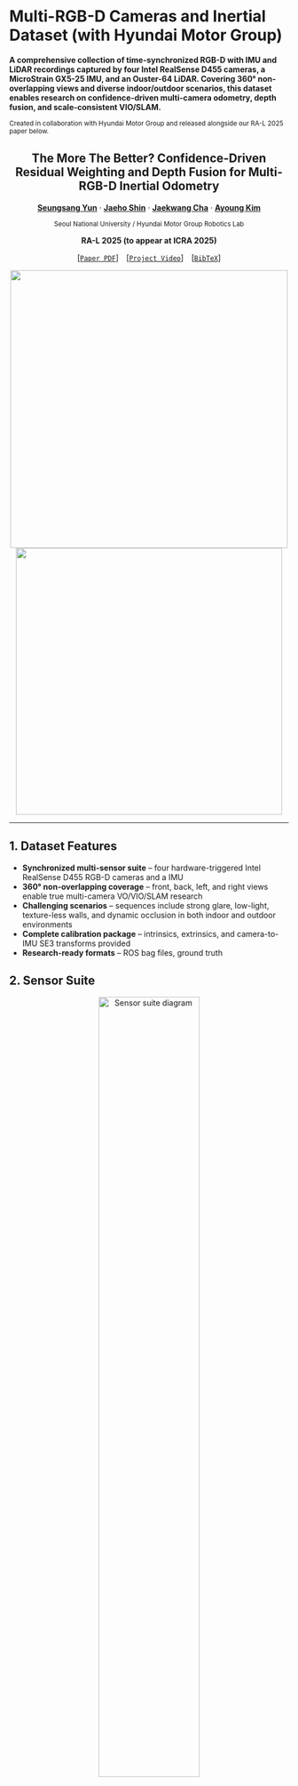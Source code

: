 # Multi-RGB-D Cameras and Inertial Dataset (with Hyundai Motor Group)

**A comprehensive collection of time-synchronized RGB-D with IMU and LiDAR recordings captured by four Intel RealSense D455 cameras, a MicroStrain GX5-25 IMU, and an Ouster-64 LiDAR. Covering 360° non-overlapping views and diverse indoor/outdoor scenarios, this dataset enables research on confidence-driven multi-camera odometry, depth fusion, and scale-consistent VIO/SLAM.**

<sup>Created in collaboration with Hyundai Motor Group and released alongside our RA-L 2025 paper below.</sup>


<div align="center">

<h2>The More The Better? Confidence-Driven Residual Weighting and Depth Fusion for Multi-RGB-D Inertial Odometry</h2>

[**Seungsang Yun**](#) · [**Jaeho Shin**](#) · [**Jaekwang Cha**](#) · [**Ayoung Kim**](#*)

<sup>Seoul National University / Hyundai Motor Group Robotics Lab</sup>

**RA-L 2025 (to appear at ICRA 2025)**

[[`Paper PDF`](https://arxiv.org/abs/xxxxx)] [[`Project Video`](https://youtu.be/xxxxxxxx)] [[`BibTeX`](#citation)]

<img src="figures/main1.png" width="500">
<img src="figures/main2.png" width="480">

</div>

---




## 1. Dataset Features
* **Synchronized multi-sensor suite** – four hardware-triggered Intel RealSense D455 RGB-D cameras and a IMU
* **360° non-overlapping coverage** – front, back, left, and right views enable true multi-camera VO/VIO/SLAM research  
* **Challenging scenarios** – sequences include strong glare, low-light, texture-less walls, and dynamic occlusion in both indoor and outdoor environments  
* **Complete calibration package** – intrinsics, extrinsics, and camera-to-IMU SE3 transforms provided  
* **Research-ready formats** – ROS bag files, ground truth



## 2. Sensor Suite

<p align="center">
  <img src="figures/sensor_system.png" width="60%" alt="Sensor suite diagram">
</p>

| Component | Model | Rate | Notes |
|-----------|-------|------|-------|
| **RGB-D cameras (×4)** | Intel RealSense D455 | 640 × 360 @ 30 Hz | Front / Left / Right / Back (non-overlapping FOV) |
| **IMU** | MicroStrain 3DM-GX5-25 | 100 Hz | Hardware-synchronized to cameras |
| **LiDAR** | Ouster-64 | 10 Hz | Provides ground-truth via LiDAR-Inertial SLAM |

---

## 3. Sensor Synchronization

<p align="center">
  <img src="figures/rqt.png" width="90%" alt="ROS rqt_plot showing camera sync">
</p>
<p align="center"><sub><em>rqt_plot screenshot confirming sub-millisecond timestamp alignment across the four RGB-D camera topics.</em></sub></p>

All images and depth frames are hardware-triggered.


## 4. Sequences
| ID         | Length        | Challenges (✓)                               | Dataset |
|------------|---------------|----------------------------------------------|---------|
| `indoor`   | 100 m / 104 s | corridor, moderate texture                  | [link](https://drive.google.com/file/d/1MD2zmZHPLW_h_ONGBlc0HLY_2cVlbXYY/view?usp=drive_link) |
| `indoor2`  |  69 m / 159 s | spacious indoor, occlusion ✓                | [link](https://drive.google.com/file/d/11RcQbHpIhMuoP6TgFiVBIgByrNC5rhe0/view?usp=drive_link) |
| `glare`    |  45 m / 155 s | strong sunlight glare ✓                     | [link](https://drive.google.com/file/d/1ylb_0hbAf5sT-TQ_eUID4nAHQw7wPhRe/view?usp=drive_link) |
| `txl`      |  68 m / 150 s | texture-less walls ✓ glare ✓ dark ✓         | [link](https://drive.google.com/file/d/1FvlKwXq3G0CIpHw0hlqjLOmNkvrGJI1p/view?usp=drive_link) |
| `occ`      |  67 m / 146 s | front-camera occlusion ✓                    | [link](https://drive.google.com/file/d/1EiEpvv4hF2UT27MViXXgsQWq4u4SN_ps/view?usp=drive_link) |
| `dark`     |  73 m / 169 s | low light, large rotations ✓ texture-less ✓ | [link](https://drive.google.com/file/d/17RmePdUHBrZfHKipVJ0AJ7hp3bsrU79a/view?usp=drive_link) |
| **Calibration**  | –             | intrinsics & extrinsics               | [link](https://drive.google.com/file/d/1cK73j_JzyYdibqS_YILAjq_acHM0JYke/view?usp=drive_link) |
| **Ground truth**| –             | LiDAR-IMU SLAM trajectories (tum foramt)| [link](https://drive.google.com/file/d/1bQqDPedCUnpDyaIooqLUek4Sh8zu3D78/view?usp=drive_link) |


---
## 5. Example of Multi-camera images

#### Sequence. Indoor #1
![Indoor #1 – LiDAR projected](figures/indr.png)

#### Sequence. Indoor #2
![Indoor #2 – LiDAR projected](figures/indr2.png)

#### Sequence. Glare
![Glare scene – LiDAR projected](figures/glare.png)

#### Sequence. Texture-less
![Texture-less scene – LiDAR projected](figures/txl.png)

#### Sequence. Occlusion
![Occlusion scene – LiDAR projected](figures/occ.png)

#### Sequence. Dark
![Low-light scene – LiDAR projected](figures/dark.png)



## 6. Multi-cameras and LiDAR Calibration examples

![Indoor #2 – projected cloud](figures/cam_lidar/indr2.png)
![Indoor #1 – projected cloud](figures/cam_lidar/indr.png)
![Glare scene – projected cloud](figures/cam_lidar/glare.png)

## 7. Citation


If you use this dataset, please cite our RA-L 2025 paper:

```bibtex
@article{yun2025multicam,
  title   = {The More The Better? Confidence-Driven Residual Weighting and Depth Fusion for Multi-RGB-D Inertial Odometry},
  author  = {Yun, Seungsang and Shin, Jaeho and Cha, Jaekwang and Kim, Ayoung},
  journal = {IEEE Robotics and Automation Letters},
  year    = {2025},
  volume  = {TBD},
  number  = {TBD},
  pages   = {TBD},
  doi     = {TBD}
}

```

## 8. Contact
For any questions or issues, please contact **Seungsang Yun** at <seungsang@snu.ac.kr>.

## 9. Acknowledgement
We are deeply grateful to Hyundai Motor Group for their close collaboration and generous support throughout this project.

<p align="center">
  <a href="https://www.hyundaimotorgroup.com">
  <img src="figures/rpm.png"    width="130" alt="RPM Robotics Lab">
  <img src="figures/snu.png"    width="180" alt="Seoul National University">&nbsp;&nbsp;&nbsp;
  <img src="figures/hyundai.svg" width="260" alt="Hyundai Motor Group">
</p>
